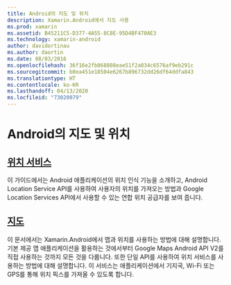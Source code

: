 ```yaml
---
title: Android의 지도 및 위치
description: Xamarin.Android에서 지도 사용
ms.prod: xamarin
ms.assetid: B45211C5-D377-4A55-8C8E-95D4BF470AE3
ms.technology: xamarin-android
author: davidortinau
ms.author: daortin
ms.date: 08/03/2016
ms.openlocfilehash: 36f16e2fb068808eae51f2a034c6576af9eb291c
ms.sourcegitcommit: b0ea451e18504e6267b896732dd26df64ddfa843
ms.translationtype: HT
ms.contentlocale: ko-KR
ms.lasthandoff: 04/13/2020
ms.locfileid: "73020079"
---
```

# <a name="maps-and-location-on-android"></a>Android의 지도 및 위치

## <a name="location-services"></a>[위치 서비스](~/android/platform/maps-and-location/location.md)

이 가이드에서는 Android 애플리케이션의 위치 인식 기능을 소개하고, Android Location Service API를 사용하여 사용자의 위치를 가져오는 방법과 Google Location Services API에서 사용할 수 있는 연합 위치 공급자를 보여 줍니다.

## <a name="maps"></a>[지도](~/android/platform/maps-and-location/maps/index.md)

이 문서에서는 Xamarin.Android에서 맵과 위치를 사용하는 방법에 대해 설명합니다. 기본 제공 맵 애플리케이션을 활용하는 것에서부터 Google Maps Android API V2를 직접 사용하는 것까지 모든 것을 다룹니다. 또한 단일 API를 사용하여 위치 서비스를 사용하는 방법에 대해 설명합니다. 이 서비스는 애플리케이션에서 기지국, Wi-Fi 또는 GPS를 통해 위치 픽스를 가져올 수 있도록 합니다.
